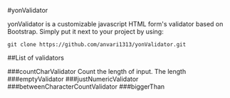 #yonValidator

yonValidator is a customizable javascript HTML form's validator based on Bootstrap. Simply put it next to your project by using:

```
git clone https://github.com/anvari1313/yonValidator.git
```

##List of validators

###countCharValidator
Count the length of input. The length 
###emptyValidator
###justNumericValidator
###betweenCharacterCountValidator
###biggerThan
